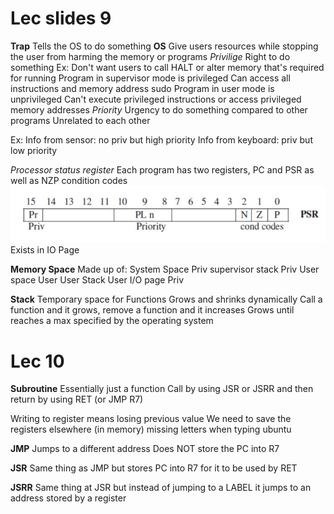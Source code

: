 # Lec slides 9
**Trap**
Tells the OS to do something
**OS**
Give users resources while stopping the user from harming the memory or programs
*Privilige* 
Right to do something
Ex: Don't want users to call HALT or alter memory that's required for running
Program in supervisor mode is privileged 
    Can access all instructions and memory address
    sudo
Program in user mode is unprivileged
    Can't execute privileged instructions or access privileged memory addresses
*Priority*
Urgency to do something compared to other programs
Unrelated to each other

Ex:
    Info from sensor: no priv but high priority
    Info from keyboard: priv but low priority

*Processor status register*
Each program has two registers, PC and PSR as well as NZP condition codes
![Alt text](image-6.png)
Exists in IO Page

**Memory Space**
Made up of:
System Space            Priv 
supervisor stack        Priv
User space              User
User Stack              User
I/O page                Priv

**Stack**
Temporary space for Functions
Grows and shrinks dynamically
    Call a function and it grows, remove a function and it increases
    Grows until reaches a max specified by the operating system


# Lec 10
**Subroutine**
Essentially just a function
Call by using JSR or JSRR and then return by using RET (or JMP R7)

Writing to register means losing previous value
We need to save the registers elsewhere (in memory)
missing letters when typing ubuntu

**JMP**
Jumps to a different address 
Does NOT store the PC into R7

**JSR**
Same thing as JMP but stores PC into R7 for it to be used by RET

**JSRR**
Same thing at JSR but instead of jumping to a LABEL it jumps to an address stored by a register